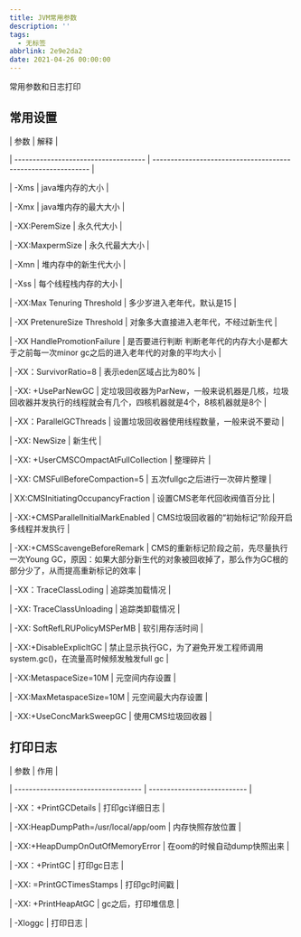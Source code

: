 ```yaml
---
title: JVM常用参数
description: ''
tags:
  - 无标签
abbrlink: 2e9e2da2
date: 2021-04-26 00:00:00
---
```



常用参数和日志打印



<!-- more -->



## 常用设置



| 参数                                 | 解释                                                         |

| ------------------------------------ | ------------------------------------------------------------ |

| -Xms                                 | java堆内存的大小                                             |

| -Xmx                                 | java堆内存的最大大小                                         |

| -XX:PeremSize                        | 永久代大小                                                   |

| -XX:MaxpermSize                      | 永久代最大大小                                               |

| -Xmn                                 | 堆内存中的新生代大小                                         |

| -Xss                                 | 每个线程栈内存的大小                                         |

| -XX:Max Tenuring Threshold           | 多少岁进入老年代，默认是15                                   |

| -XX PretenureSize Threshold          | 对象多大直接进入老年代，不经过新生代                         |

| -XX HandlePromotionFailure           | 是否要进行判断 判断老年代的内存大小是都大于之前每一次minor gc之后的进入老年代的对象的平均大小 |

| -XX：SurvivorRatio=8                 | 表示eden区域占比为80%                                        |

| -XX: +UseParNewGC                    | 定垃圾回收器为ParNew，一般来说机器是几核，垃圾回收器并发执行的线程就会有几个，四核机器就是4个，8核机器就是8个 |

| -XX：ParallelGCThreads               | 设置垃圾回收器使用线程数量，一般来说不要动                   |

| -XX: NewSize                         | 新生代                                                       |

| -XX: +UserCMSCOmpactAtFullCollection | 整理碎片                                                     |

| -XX: CMSFullBeforeCompaction=5       | 五次fullgc之后进行一次碎片整理                               |

| XX:CMSInitiatingOccupancyFraction    | 设置CMS老年代回收阀值百分比                                  |

| -XX:+CMSParallelInitialMarkEnabled   | CMS垃圾回收器的“初始标记”阶段开启多线程并发执行              |

| -XX:+CMSScavengeBeforeRemark         | CMS的重新标记阶段之前，先尽量执行一次Young GC，原因：如果大部分新生代的对象被回收掉了，那么作为GC根的部分少了，从而提高重新标记的效率 |

| -XX：TraceClassLoding                | 追踪类加载情况                                               |

| -XX: TraceClassUnloading             | 追踪类卸载情况                                               |

| -XX: SoftRefLRUPolicyMSPerMB         | 软引用存活时间                                               |

| -XX:+DisableExplicltGC               | 禁止显示执行GC，为了避免开发工程师调用system.gc()，在流量高时候频发触发full gc |

| -XX:MetaspaceSize=10M                | 元空间内存设置                                               |

| -XX:MaxMetaspaceSize=10M             | 元空间最大内存设置                                           |

| -XX:+UseConcMarkSweepGC              | 使用CMS垃圾回收器                                            |



## 打印日志



| 参数                                | 作用                        |

| ----------------------------------- | --------------------------- |

| -XX：+PrintGCDetails                | 打印gc详细日志              |

| -XX:HeapDumpPath=/usr/local/app/oom | 内存快照存放位置            |

| -XX:+HeapDumpOnOutOfMemoryError     | 在oom的时候自动dump快照出来 |

| -XX：+PrintGC                       | 打印gc日志                  |

| -XX: =PrintGCTimesStamps            | 打印gc时间戳                |

| -XX: +PrintHeapAtGC                 | gc之后，打印堆信息          |

| -Xloggc                             | 打印日志                    |


